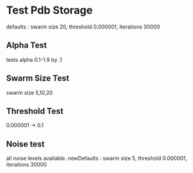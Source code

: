 # Test Pdb Storage
defaults : swarm size 20, threshold 0.000001, iterations 30000

## Alpha Test
tests alpha 0.1-1.9 by .1

## Swarm Size Test
swarm size 5,10,20

## Threshold Test
0.000001 -> 0.1

## Noise test
all noise levels avaliable.
newDefaults : swarm size 5, threshold 0.000001, iterations 30000